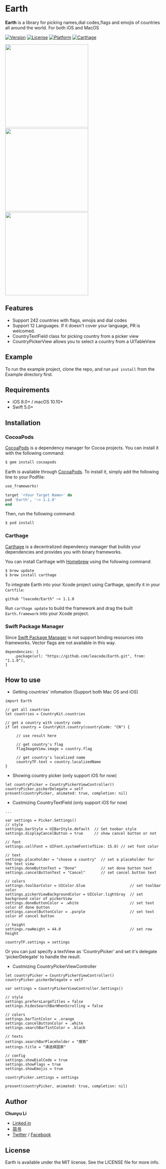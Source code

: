 # Earth

**Earth** is a library for picking names,dial codes,flags and emojis of countries all around the world. For both iOS and MacOS

[![Version](https://img.shields.io/cocoapods/v/Earth.svg?style=flat)](https://cocoapods.org/pods/Earth)
[![License](https://img.shields.io/cocoapods/l/Earth.svg?style=flat)](https://cocoapods.org/pods/Earth)
[![Platform](https://img.shields.io/cocoapods/p/Earth.svg?style=flat)](https://cocoapods.org/pods/Earth)
[![Carthage](https://img.shields.io/badge/Carthage-compatible-4BC51D.svg?style=flat)](https://github.com/Carthage/Carthage/)


<img src="https://github.com/leacode/Earth/blob/master/screenshot/1534778864358.png?raw=true" width="267px"/> &nbsp;&nbsp;&nbsp;
<img src="https://github.com/leacode/Earth/blob/master/screenshot/1534778904323.png?raw=true" width="267px"/> &nbsp;&nbsp;&nbsp;
<img src="https://github.com/leacode/Earth/blob/master/screenshot/1534778992489.png?raw=true" width="267px"/> 


## Features

- Support 242 countries with flags, emojis and dial codes
- Support 12 Languages. If it doesn't cover your language, PR is welcomed.
- CountryTextField class for picking country from a picker view
- CountryPickerView allows you to select a country from a UITableView


## Example

To run the example project, clone the repo, and run `pod install` from the Example directory first.

## Requirements

- iOS 8.0+ / macOS 10.10+ 
- Swift 5.0+

## Installation

### CocoaPods

[CocoaPods](https://cocoapods.org) is a dependency manager for Cocoa projects. You can install it with the following command:

```bash
$ gem install cocoapods
```

Earth is available through [CocoaPods](https://cocoapods.org). To install
it, simply add the following line to your Podfile:

```ruby
use_frameworks!

target '<Your Target Name>' do
pod 'Earth', '~> 1.1.0'
end
```

Then, run the following command:

```bash
$ pod install
```

### Carthage

[Carthage](https://github.com/Carthage/Carthage) is a decentralized dependency manager that builds your dependencies and provides you with binary frameworks.

You can install Carthage with [Homebrew](https://brew.sh/) using the following command:

```bash
$ brew update
$ brew install carthage
```

To integrate Earth into your Xcode project using Carthage, specify it in your `Cartfile`:

```ogdl
github "leacode/Earth" ~> 1.1.0
```

Run `carthage update` to build the framework and drag the built `Earth.framework` into your Xcode project.

### Swift Package Manager

Since [Swift Package Manager](https://swift.org/package-manager/) is not support binding resources into frameworks. Vector flags are not available in this way.

```
dependencies: [
    .package(url: "https://github.com/leacode/Earth.git", from: "1.1.0"),
]
```

## How to use

- Getting countries' infomation (Support both Mac OS and iOS)

```
import Earth

// get all countries 
let countries = CountryKit.countries

// get a country with country code
if let country = CountryKit.country(countryCode: "CN") {

     // use result here
     
     // get country's flag
     flagImageView.image = country.flag
     
     // get country's localized name
     countryTF.text = country.localizedName
}

```

- Showing country picker (only support iOS for now)

```
let countryPicker = CountryPickerViewController()
countryPicker.pickerDelegate = self
present(countryPicker, animated: true, completion: nil)
```

- Custmizing CountryTextField (only support iOS for now)

```
...

var settings = Picker.Settings()
// style
settings.barStyle = UIBarStyle.default  // Set toobar style
settings.displayCancelButton = true     // show cancel button or not

// font
settings.cellFont = UIFont.systemFont(ofSize: 15.0) // set font color

// text
settings.placeholder = "choose a country"  // set a placeholder for the text view
settings.doneButtonText = "Done"           // set done button text
settings.cancelButtonText = "Cancel"       // set cancel button text

// colors
settings.toolbarColor = UIColor.blue                    // set toolbar color
settings.pickerViewBackgroundColor = UIColor.lightGray  // set background color of pickerView
settings.doneButtonColor = .white                       // set text color of done button
settings.cancelButtonColor = .purple                    // set text color of cancel button

// height
settings.rowHeight = 44.0                               // set row height

countryTF.settings = settings
```

Or you can just specify a textView as 'CountryPicker' and set it's delegate 'pickerDelegate' to handle the result.


- Custmizing CountryPickerViewController


```
let countryPicker = CountryPickerViewController()
countryPicker.pickerDelegate = self
        
var settings = CountryPickerViewController.Settings()

// style
settings.prefersLargeTitles = false
settings.hidesSearchBarWhenScrolling = false

// colors
settings.barTintColor = .orange
settings.cancelButtonColor = .white
settings.searchBarTintColor = .black

// texts
settings.searchBarPlaceholder = "搜索"
settings.title = "请选择国家"

// config
settings.showDialCode = true
settings.showFlags = true
settings.showEmojis = true

countryPicker.settings = settings
                
present(countryPicker, animated: true, completion: nil)

```

## Author

**Chunyu Li**

- [Linked in](http://www.linkedin.com/in/春毓-李-96920b92/)
- [简书](https://www.jianshu.com/u/1c5cb3408b0f)
- [Twitter](https://twitter.com/leacode) / [Facebook](https://www.facebook.com/leacode.lea)

## License

Earth is available under the MIT license. See the LICENSE file for more info.


